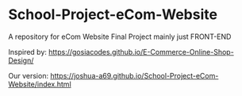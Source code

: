 # School-Project-eCom-Website
A repository for eCom Website Final Project mainly just FRONT-END

Inspired by: https://gosiacodes.github.io/E-Commerce-Online-Shop-Design/

Our version: https://joshua-a69.github.io/School-Project-eCom-Website/index.html
